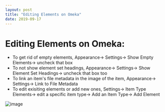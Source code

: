 ```yaml
---
layout: post
title: "Editing Elements on Omeka"
date: 2019-09-17
---
```

# Editing Elements on Omeka: #

  * To get rid of empty elements, Appearance-> Settings-> Show Empty Elements-> uncheck that box
  * To not show element set headings, Appearance-> Settings-> Show Element Set Headings-> uncheck that box too
  * To link an item's file metadata in the image of the item, Appearance-> Settings-> Link to File Metadata
  * To edit exisiting elements or add new ones, Settings-> Item Type Elements-> edit a specific item type-> Add an Item Type-> Add Element
  
  ![image](https://user-images.githubusercontent.com/54911846/65052741-e5e69280-d938-11e9-8190-6a5f17f2cf65.png)
